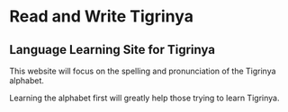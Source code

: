 # Read and Write Tigrinya


## Language Learning Site for Tigrinya


This website will focus on the spelling and pronunciation of the Tigrinya alphabet. 

Learning the alphabet first will greatly help those trying to learn Tigrinya.




